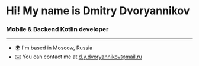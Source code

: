 # Hi! My name is Dmitry Dvoryannikov
### Mobile & Backend Kotlin developer
---
- 🌍 I`m based in Moscow, Russia
- ✉️ You can contact me at d.y.dvoryannikov@mail.ru
